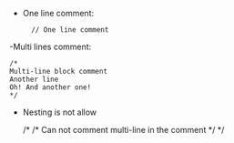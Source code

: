 - One line comment:

		// One line comment

-Multi lines comment:	

	/*
	Multi-line block comment
	Another line
	Oh! And another one!
	*/

- Nesting is not allow

	/*
		/*
		Can not comment multi-line in the comment
		*/
	*/